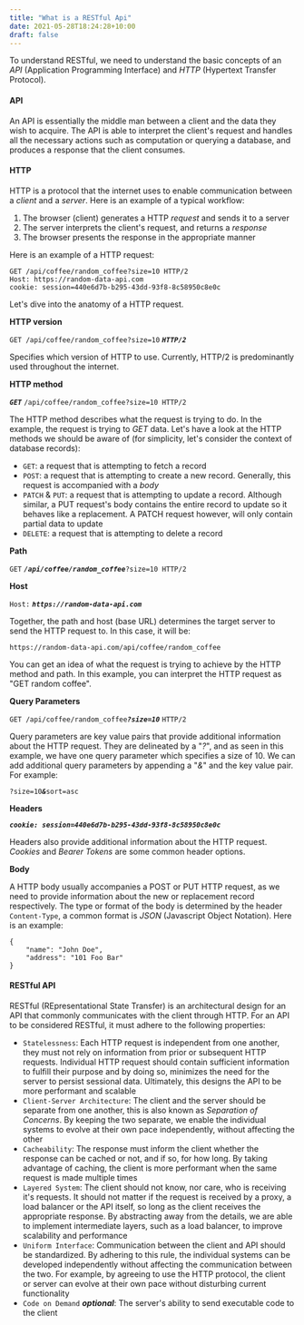 ```yaml
---
title: "What is a RESTful Api"
date: 2021-05-28T18:24:28+10:00
draft: false
---
```


To understand RESTful, we need to understand the basic concepts of an *API* (Application Programming Interface) and *HTTP* (Hypertext Transfer Protocol).

#### API
An API is essentially the middle man between a client and the data they wish to acquire. The API is able to interpret the client's request and handles all the necessary actions such as computation or querying a database, and produces a response that the client consumes.

#### HTTP
HTTP is a protocol that the internet uses to enable communication between a *client* and a *server*. Here is an example of a typical workflow:

1. The browser (client) generates a HTTP *request* and sends it to a server
2. The server interprets the client's request, and returns a *response*
3. The browser presents the response in the appropriate manner 

Here is an example of a HTTP request:

```
GET /api/coffee/random_coffee?size=10 HTTP/2
Host: https://random-data-api.com
cookie: session=440e6d7b-b295-43dd-93f8-8c58950c8e0c
```

Let's dive into the anatomy of a HTTP request.

**HTTP version**

`GET /api/coffee/random_coffee?size=10` ***`HTTP/2`***

Specifies which version of HTTP to use. Currently, HTTP/2 is predominantly used throughout the internet.

**HTTP method**

***`GET`*** `/api/coffee/random_coffee?size=10 HTTP/2`

The HTTP method describes what the request is trying to do. In the example, the request is trying to *GET* data. Let's have a look at the HTTP methods we should be aware of (for simplicity, let's consider the context of database records):

- `GET`: a request that is attempting to fetch a record
- `POST`: a request that is attempting to create a new record. Generally, this request is accompanied with a *body*
- `PATCH` & `PUT`: a request that is attempting to update a record. Although similar, a PUT request's body contains the entire record to update so it behaves like a replacement. A PATCH request however, will only contain partial data to update
- `DELETE`: a request that is attempting to delete a record

**Path**

`GET` ***`/api/coffee/random_coffee`***`?size=10 HTTP/2`

**Host**

`Host:` ***`https://random-data-api.com`***

Together, the path and host (base URL) determines the target server to send the HTTP request to. In this case, it will be:

`https://random-data-api.com/api/coffee/random_coffee`

You can get an idea of what the request is trying to achieve by the HTTP method and path. In this example, you can interpret the HTTP request as "GET random coffee".

**Query Parameters**

`GET /api/coffee/random_coffee`***`?size=10`*** `HTTP/2`

Query parameters are key value pairs that provide additional information about the HTTP request. They are delineated by a "*?*", and as seen in this example, we have one query parameter which specifies a size of 10. We can add additional query parameters by appending a "*&*" and the key value pair. For example: 

`?size=10`***`&`***`sort=asc`

**Headers**

***`cookie: session=440e6d7b-b295-43dd-93f8-8c58950c8e0c`***

Headers also provide additional information about the HTTP request. *Cookies* and *Bearer Tokens* are some common header options.

**Body**

A HTTP body usually accompanies a POST or PUT HTTP request, as we need to provide information about the new or replacement record respectively. The type or format of the body is determined by the header `Content-Type`, a common format is *JSON* (Javascript Object Notation). Here is an example:

``` 
{
    "name": "John Doe",
    "address": "101 Foo Bar"
}
```

#### RESTful API
RESTful (REpresentational State Transfer) is an architectural design for an API that commonly communicates with the client through HTTP. For an API to be considered RESTful, it must adhere to the following properties:

- `Statelessness`: Each HTTP request is independent from one another, they must not rely on information from prior or subsequent HTTP requests. Individual HTTP request should contain sufficient information to fulfill their purpose and by doing so, minimizes the need for the server to persist sessional data. Ultimately, this designs the API to be more performant and scalable
- `Client-Server Architecture`: The client and the server should be separate from one another, this is also known as *Separation of Concerns*. By keeping the two separate, we enable the individual systems to evolve at their own pace independently, without affecting the other
- `Cacheability`: The response must inform the client whether the response can be cached or not, and if so, for how long. By taking advantage of caching, the client is more performant when the same request is made multiple times
- `Layered System`: The client should not know, nor care, who is receiving it's requests. It should not matter if the request is received by a proxy, a load balancer or the API itself, so long as the client receives the appropriate response. By abstracting away from the details, we are able to implement intermediate layers, such as a load balancer, to improve scalability and performance
- `Uniform Interface`: Communication between the client and API should be standardized. By adhering to this rule, the individual systems can be developed independently without affecting the communication between the two. For example, by agreeing to use the HTTP protocol, the client or server can evolve at their own pace without disturbing current functionality
- `Code on Demand` ***optional***: The server's ability to send executable code to the client